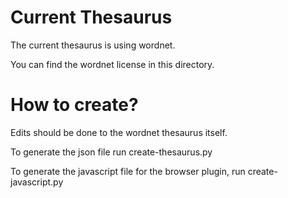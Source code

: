 # Current Thesaurus

The current thesaurus is using wordnet.

You can find the wordnet license in this directory.

# How to create?

Edits should be done to the wordnet thesaurus itself. 

To generate the json file run create-thesaurus.py

To generate the javascript file for the browser plugin, run create-javascript.py
